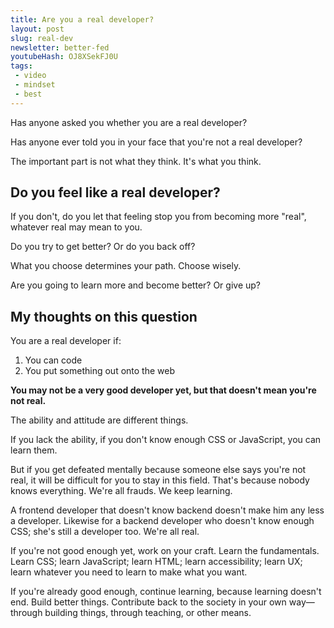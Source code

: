 ```yaml
---
title: Are you a real developer?
layout: post
slug: real-dev
newsletter: better-fed
youtubeHash: OJ8XSekFJ0U
tags:
 - video
 - mindset
 - best
---
```


Has anyone asked you whether you are a real developer?

Has anyone ever told you in your face that you're not a real developer?

The important part is not what they think. It's what you think.

<!--more-->

## Do you feel like a real developer?

If you don't, do you let that feeling stop you from becoming more "real", whatever real may mean to you.

Do you try to get better? Or do you back off?

What you choose determines your path. Choose wisely.

Are you going to learn more and become better? Or give up?

## My thoughts on this question

You are a real developer if:

1. You can code
2. You put something out onto the web

**You may not be a very good developer yet, but that doesn't mean you're not real.**

The ability and attitude are different things.

If you lack the ability, if you don't know enough CSS or JavaScript, you can learn them.

But if you get defeated mentally because someone else says you're not real, it will be difficult for you to stay in this field. That's because nobody knows everything. We're all frauds. We keep learning.

A frontend developer that doesn't know backend doesn't make him any less a developer. Likewise for a backend developer who doesn't know enough CSS; she's still a developer too. We're all real.

If you're not good enough yet, work on your craft. Learn the fundamentals. Learn CSS; learn JavaScript; learn HTML; learn accessibility; learn UX; learn whatever you need to learn to make what you want.

If you're already good enough, continue learning, because learning doesn't end. Build better things. Contribute back to the society in your own way—through building things, through teaching, or other means.


